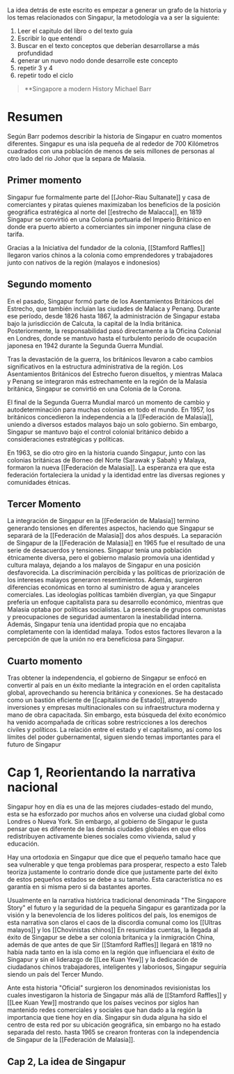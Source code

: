 La idea detrás de este escrito es empezar a generar un grafo de la historia y los temas relacionados con Singapur, la metodología va a ser la siguiente:

1. Leer el capitulo del libro o del texto guía
2. Escribir lo que entendí
3. Buscar en el texto conceptos que deberían desarrollarse a más profundidad
4. generar un nuevo nodo donde desarrolle este concepto
5. repetir 3 y 4
6. repetir todo el ciclo 


> **Singapore a modern History 
> Michael Barr

# Resumen

Según Barr podemos describir la historia de Singapur en cuatro momentos diferentes. Singapur es una isla pequeña de al rededor de 700 Kilómetros cuadrados con una población de menos de seis millones de personas al otro lado del rio Johor que la separa de Malasia.
## Primer momento

Singapur fue formalmente parte del [[Johor-Riau Sultanate]] y casa de comerciantes y piratas quienes maximizaban los beneficios de la posición geográfica estratégica al norte del [[estrecho de Malacca]], en 1819 Singapur se convirtió en una Colonia portuaria del Imperio Británico en donde era puerto abierto a comerciantes sin imponer ninguna clase de tarifa.

Gracias a la Iniciativa del fundador de la colonia, [[Stamford Raffles]] llegaron varios chinos a la colonia como emprendedores y trabajadores junto con nativos de la región (malayos e indonesios)
## Segundo momento

En el pasado, Singapur formó parte de los Asentamientos Británicos del Estrecho, que también incluían las ciudades de Malaca y Penang. Durante ese período, desde 1826 hasta 1867, la administración de Singapur estaba bajo la jurisdicción de Calcuta, la capital de la India británica. Posteriormente, la responsabilidad pasó directamente a la Oficina Colonial en Londres, donde se mantuvo hasta el turbulento período de ocupación japonesa en 1942 durante la Segunda Guerra Mundial.

Tras la devastación de la guerra, los británicos llevaron a cabo cambios significativos en la estructura administrativa de la región. Los Asentamientos Británicos del Estrecho fueron disueltos, y mientras Malaca y Penang se integraron más estrechamente en la región de la Malasia británica, Singapur se convirtió en una Colonia de la Corona.

El final de la Segunda Guerra Mundial marcó un momento de cambio y autodeterminación para muchas colonias en todo el mundo. En 1957, los británicos concedieron la independencia a la [[Federación de Malasia]], uniendo a diversos estados malayos bajo un solo gobierno. Sin embargo, Singapur se mantuvo bajo el control colonial británico debido a consideraciones estratégicas y políticas.

En 1963, se dio otro giro en la historia cuando Singapur, junto con las colonias británicas de Borneo del Norte (Sarawak y Sabah) y Malaya, formaron la nueva [[Federación de Malasia]]. La esperanza era que esta federación fortaleciera la unidad y la identidad entre las diversas regiones y comunidades étnicas.

## Tercer Momento

La integración de Singapur en la [[Federación de Malasia]] termino generando tensiones en diferentes aspectos, haciendo que Singapur se separará de la [[Federación de Malasia]] dos años después. La separación de Singapur de la [[Federación de Malasia]] en 1965 fue el resultado de una serie de desacuerdos y tensiones. Singapur tenía una población étnicamente diversa, pero el gobierno malasio promovía una identidad y cultura malaya, dejando a los malayos de Singapur en una posición desfavorecida. La discriminación percibida y las políticas de priorización de los intereses malayos generaron resentimientos. Además, surgieron diferencias económicas en torno al suministro de agua y aranceles comerciales. Las ideologías políticas también divergían, ya que Singapur prefería un enfoque capitalista para su desarrollo económico, mientras que Malasia optaba por políticas socialistas. La presencia de grupos comunistas y preocupaciones de seguridad aumentaron la inestabilidad interna. Además, Singapur tenía una identidad propia que no encajaba completamente con la identidad malaya. Todos estos factores llevaron a la percepción de que la unión no era beneficiosa para Singapur.

## Cuarto momento

Tras obtener la independencia, el gobierno de Singapur se enfocó en convertir al país en un éxito mediante la integración en el orden capitalista global, aprovechando su herencia británica y conexiones. Se ha destacado como un bastión eficiente de [[capitalismo de Estado]], atrayendo inversiones y empresas multinacionales con su infraestructura moderna y mano de obra capacitada. Sin embargo, esta búsqueda del éxito económico ha venido acompañada de críticas sobre restricciones a los derechos civiles y políticos. La relación entre el estado y el capitalismo, así como los límites del poder gubernamental, siguen siendo temas importantes para el futuro de Singapur
# Cap 1, Reorientando la narrativa nacional

Singapur hoy en día es una de las mejores ciudades-estado del mundo, esta se ha esforzado por muchos años en volverse una ciudad global como Londres o Nueva York. Sin embargo, al gobierno de Singapur le gusta pensar que es diferente de las demás ciudades globales en que ellos redistribuyen activamente bienes sociales como vivienda, salud y educación.

Hay una ortodoxia en Singapur que dice que el pequeño tamaño hace que sea vulnerable y que tenga problemas para prosperar, respecto a esto Taleb teoriza justamente lo contrario donde dice que justamente parte del éxito de estos pequeños estados se debe a su tamaño. Esta característica no es garantía en si misma pero si da bastantes aportes.

Usualmente en la narrativa histórica tradicional denominada "The Singapore Story" el futuro y la seguridad de la pequeña Singapur es garantizada por la visión y la benevolencia de los lideres politicos del país, los enemigos de esta narrativa son claros el caos de la discordia comunal como los [[Ultras malayos]] y los [[Chovinistas chinos]] En resumidas cuentas, la llegada al éxito de Singapur se debe a ser colonia britanica y la inmigración China, además de que antes de que Sir [[Stamford Raffles]] llegará en 1819 no había nada tanto en la isla como en la región que influenciara el éxito de Singapur y sin el liderazgo de [[Lee Kuan Yew]] y la dedicación de ciudadanos chinos trabajadores, inteligentes y laboriosos, Singapur seguiría siendo un país del Tercer Mundo.

Ante esta historia "Oficial" surgieron los denominados revisionistas los cuales investigaron la historia de Singapur más allá de [[Stamford Raffles]] y [[Lee Kuan Yew]] mostrando que los países vecinos por siglos han mantenido redes comerciales y sociales que han dado a la región la importancia que tiene hoy en día. Singapur sin duda alguna ha sido el centro de esta red por su ubicación geográfica, sin embargo no ha estado separada del resto. hasta 1965 se crearon fronteras con la independencia de Singapur de la [[Federación de Malasia]].

## Cap 2, La idea de Singapur
